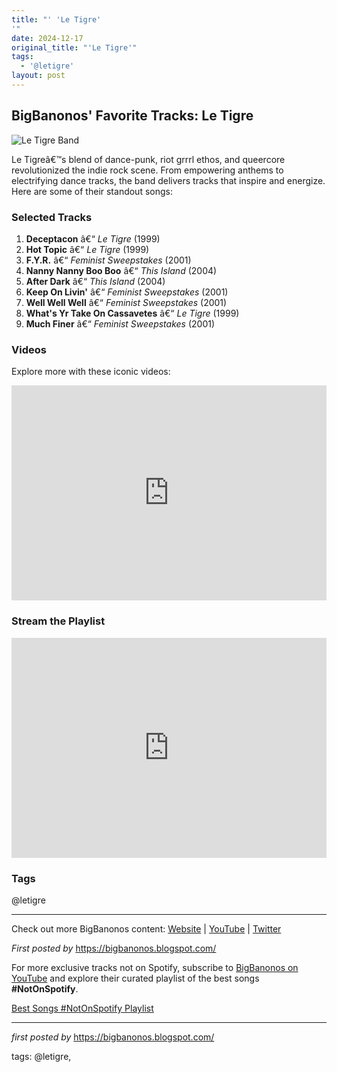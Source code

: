 ```yaml
---
title: "' 'Le Tigre'
'"
date: 2024-12-17
original_title: "'Le Tigre'"
tags:
  - '@letigre'
layout: post
---
```

<h2>BigBanonos' Favorite Tracks: Le Tigre</h2> <div > <img src="https://images.squarespace-cdn.com/content/v1/6344644a90253d6993375e0a/1bb2a011-9fb7-4920-8d0b-31ab066e2378/13.jpg" alt="Le Tigre Band" />
</div> <p>Le Tigreâ€™s blend of dance-punk, riot grrrl ethos, and queercore revolutionized the indie rock scene. From empowering anthems to electrifying dance tracks, the band delivers tracks that inspire and energize. Here are some of their standout songs:</p> <h3>Selected Tracks</h3>
<ol> <li><strong>Deceptacon</strong> â€“ <em>Le Tigre</em> (1999)</li> <li><strong>Hot Topic</strong> â€“ <em>Le Tigre</em> (1999)</li> <li><strong>F.Y.R.</strong> â€“ <em>Feminist Sweepstakes</em> (2001)</li> <li><strong>Nanny Nanny Boo Boo</strong> â€“ <em>This Island</em> (2004)</li> <li><strong>After Dark</strong> â€“ <em>This Island</em> (2004)</li> <li><strong>Keep On Livin'</strong> â€“ <em>Feminist Sweepstakes</em> (2001)</li> <li><strong>Well Well Well</strong> â€“ <em>Feminist Sweepstakes</em> (2001)</li> <li><strong>What's Yr Take On Cassavetes</strong> â€“ <em>Le Tigre</em> (1999)</li> <li><strong>Much Finer</strong> â€“ <em>Feminist Sweepstakes</em> (2001)</li>
</ol> <h3>Videos</h3>
<p>Explore more with these iconic videos:</p>
<div> <iframe src="https://www.youtube.com/embed/PUdpxOLwzTo" width="100%" height="344" frameborder="0" allowfullscreen=""></iframe>
</div> <h3>Stream the Playlist</h3>
<iframe src="https://open.spotify.com/embed/playlist/3DR3OGDVSs6DRVxbkWEJbd?utm_source=generator" width="100%" height="352" frameborder="0" allowfullscreen=""></iframe> <h3>Tags</h3>
<p>@letigre</p> <hr />
<p>Check out more BigBanonos content: <a href="https://bigbanonos.blogspot.com/" target="_blank">Website</a> | <a href="https://www.youtube.com/@BigBanonos" target="_blank">YouTube</a> | <a href="https://x.com/bigbanonos" target="_blank">Twitter</a></p>
<p><em>First posted by</em> <a href="https://bigbanonos.blogspot.com/" rel="noopener" target="_new">https://bigbanonos.blogspot.com/</a></p>


<!--Subscribe and Playlist Links-->
<div>
    <p>For more exclusive tracks not on Spotify, subscribe to <a href="https://www.youtube.com/@BigBanonos" target="_blank">BigBanonos on YouTube</a> and explore their curated playlist of the best songs <strong>#NotOnSpotify</strong>.</p>
    <p><a href="https://www.youtube.com/playlist?list=PLtuNtuTatqI0kFahUCbtbfenC_ET5O_tr" target="_blank">Best Songs #NotOnSpotify Playlist<br /></a></p></div>

<hr />

<p><em>first posted by</em> <a href="https://bigbanonos.blogspot.com/" rel="noopener" target="_new">https://bigbanonos.blogspot.com/</a></p>

<p>tags: @letigre,</p>
